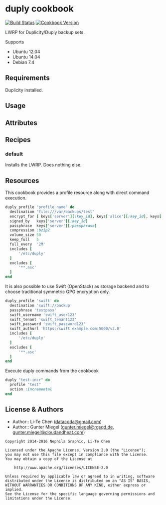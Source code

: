 duply cookbook
==============
[![Build Status](https://travis-ci.org/datacoda/chef-duply.svg?branch=master)](https://travis-ci.org/datacoda/chef-duply)
[![Cookbook Version](https://img.shields.io/cookbook/v/duply.svg)](https://supermarket.chef.io/cookbooks/duply)

LWRP for Duplicity/Duply backup sets.

Supports

* Ubuntu 12.04
* Ubuntu 14.04
* Debian 7.4


Requirements
------------

Duplicity installed.


Usage
-----

Attributes
----------

Recipes
-------

### default
Installs the LWRP.  Does nothing else.


Resources
---------
This cookbook provides a profile resource along with direct command execution.

```ruby
duply_profile "profile_name" do
  destination "file:///var/backups/test"
  encrypt_for [ keys['server'][:key_id], keys['alice'][:key_id], keys['bob'][:key_id] ]
  signed_by   keys['server'][:key_id]
  passphrase  keys['server'][:passphrase]
  compression :bzip2
  volume_size 50
  keep_full   5
  full_every  '2M'
  includes [
      '/etc/duply'
  ]
  excludes [
      '**.asc'
  ]
end
```

It is also possible to use Swift (OpenStack) as storage backend and to choose traditional symmetric GPG encryption only.

```ruby
duply_profile 'swift' do
  destination 'swift://backup'
  passphrase 'testpass'
  swift_username 'swift_user123'
  swift_tenant 'swift_tenant123'
  swift_password 'swift_password123'
  swift_authurl 'https:/swift.example.com:5000/v2.0'
  includes [
      '/etc/duply'
  ]
  excludes [
      '**.asc'
  ]
end
```

Execute duply commands from the cookbook

```ruby
duply "test-incr" do
  profile "test"
  action :incremental
end
```



License & Authors
-----------------
- Author:: Li-Te Chen (<datacoda@gmail.com>)
- Author:: Gunter Miegel (<gunter.miegel@rgsqd.de>, <gunter.miegel@cloudandheat.com>)

```text
Copyright 2014-2016 Nephila Graphic, Li-Te Chen

Licensed under the Apache License, Version 2.0 (the "License");
you may not use this file except in compliance with the License.
You may obtain a copy of the License at

    http://www.apache.org/licenses/LICENSE-2.0

Unless required by applicable law or agreed to in writing, software
distributed under the License is distributed on an "AS IS" BASIS,
WITHOUT WARRANTIES OR CONDITIONS OF ANY KIND, either express or implied.
See the License for the specific language governing permissions and
limitations under the License.
```
